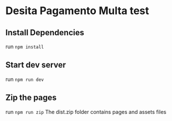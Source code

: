 # Desita Pagamento Multa test

## Install Dependencies

run `npm install`

## Start dev server

run `npm run dev`

## Zip the pages

run `npm run zip`
The dist.zip folder contains pages and assets files
